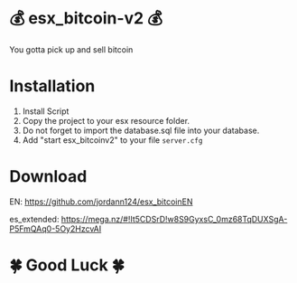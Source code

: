 # 💰 esx_bitcoin-v2 💰

You gotta pick up and sell bitcoin

# Installation
1. Install Script
3. Copy the project to your esx resource folder.
4. Do not forget to import the database.sql file into your database.
5. Add "start esx_bitcoinv2" to your file `server.cfg`

# Download
EN: https://github.com/jordann124/esx_bitcoinEN

es_extended: https://mega.nz/#!It5CDSrD!w8S9GyxsC_0mz68TqDUXSgA-P5FmQAq0-5Oy2HzcvAI

# 🍀 Good Luck  🍀

